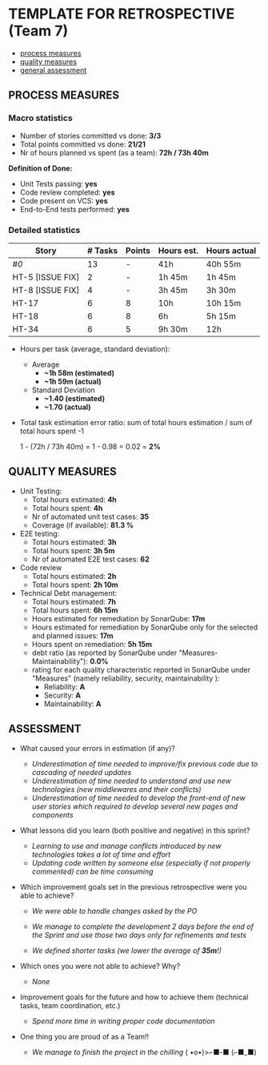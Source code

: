 TEMPLATE FOR RETROSPECTIVE (Team 7)
=====================================

- [process measures](#process-measures)
- [quality measures](#quality-measures)
- [general assessment](#assessment)

## PROCESS MEASURES 

### Macro statistics

- Number of stories committed vs done: **3/3**
- Total points committed vs done: **21/21**
- Nr of hours planned vs spent (as a team): **72h / 73h 40m**

**Definition of Done:**

- Unit Tests passing: **yes**
- Code review completed: **yes**
- Code present on VCS: **yes**
- End-to-End tests performed: **yes**

### Detailed statistics

| Story            | # Tasks | Points | Hours est. | Hours actual |
| ---------------- | ------- | ------ | ---------- | ------------ |
| _#0_             | 13      | -      | 41h        | 40h 55m      |
| HT-5 [ISSUE FIX] | 2       | -      | 1h 45m     | 1h 45m       |
| HT-8 [ISSUE FIX] | 4       | -      | 3h 45m     | 3h 30m       |
| HT-17            | 6       | 8      | 10h        | 10h 15m      |
| HT-18            | 6       | 8      | 6h         | 5h 15m       |
| HT-34            | 6       | 5      | 9h 30m     | 12h          |

- Hours per task (average, standard deviation):

  - Average
    - **~1h 58m (estimated)**
    - **~1h 59m (actual)**
  - Standard Deviation
    - **~1.40 (estimated)**
    - **~1.70 (actual)**

- Total task estimation error ratio: sum of total hours estimation / sum of total hours spent -1

  1 - (72h / 73h 40m) = 1 - 0.98 = 0.02 = **2%**
## QUALITY MEASURES 

- Unit Testing:
  - Total hours estimated: **4h**
  - Total hours spent: **4h**
  - Nr of automated unit test cases: **35** 
  - Coverage (if available): **81.3 %**
- E2E testing:
  - Total hours estimated: **3h**
  - Total hours spent: **3h 5m**
  - Nr of automated E2E test cases: **62**
- Code review 
  - Total hours estimated: **2h** 
  - Total hours spent: **2h 10m**
- Technical Debt management:
  - Total hours estimated:  **7h**
  - Total hours spent: **6h 15m**
  - Hours estimated for remediation by SonarQube: **17m**
  - Hours estimated for remediation by SonarQube only for the selected and planned issues: **17m** 
  - Hours spent on remediation: **5h 15m** 
  - debt ratio (as reported by SonarQube under "Measures-Maintainability"): **0.0%**
  - rating for each quality characteristic reported in SonarQube under "Measures" (namely reliability, security, maintainability ):
    - Reliability: **A**
    - Security: **A**
    - Maintainability: **A**
  


## ASSESSMENT

- What caused your errors in estimation (if any)?

  - *Underestimation of time needed to improve/fix previous code due to cascading of needed updates*
  - *Underestimation of time needed to understand and use new technologies (new middlewares and their conflicts)*
  - *Underestimation of time needed to develop the front-end of new user stories which required to develop several new pages and components*

- What lessons did you learn (both positive and negative) in this sprint?

  - *Learning to use and manage conflicts introduced by new technologies takes a lot of time and effort*
  - *Updating code written by someone else (especially if not properly commented) can be time consuming*

- Which improvement goals set in the previous retrospective were you able to achieve? 

  - *We were able to handle changes asked by the PO*

  - *We manage to complete the development 2 days before the end of the Sprint and use those two days only for refinements and tests*
  - *We defined shorter tasks (we lower the average of **35m**!)*

- Which ones you were not able to achieve? Why?

  - *None*

- Improvement goals for the future and how to achieve them (technical tasks, team coordination, etc.)

  - *Spend more time in writing proper code documentation*

- One thing you are proud of as a Team!!
  - *We manage to finish the project in the chilling*  ( •o•)>⌐■-■  (⌐■_■)
